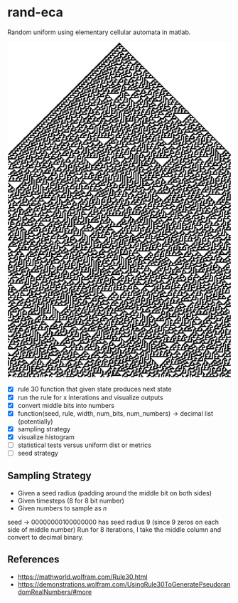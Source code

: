 # rand-eca

Random uniform using elementary cellular automata in matlab.

<img src="eca.png" alt="elementary cellular automata rule 30 with width 200 for 100 iterations"/>

- [x] rule 30 function that given state produces next state
- [x] run the rule for x interations and visualize outputs
- [x] convert middle bits into numbers
- [x] function(seed, rule, width, num_bits, num_numbers) -> decimal list (potentially)
- [x] sampling strategy
- [x] visualize histogram
- [ ] statistical tests versus uniform dist or metrics
- [ ] seed strategy

## Sampling Strategy

- Given a seed radius (padding around the middle bit on both sides)
- Given timesteps (8 for 8 bit number)
- Given numbers to sample as $n$


seed -> 00000000100000000 has seed radius 9 (since 9 zeros on each side of middle number)
Run for 8 iterations, I take the middle column and convert to decimal binary.

## References

- https://mathworld.wolfram.com/Rule30.html
- https://demonstrations.wolfram.com/UsingRule30ToGeneratePseudorandomRealNumbers/#more

